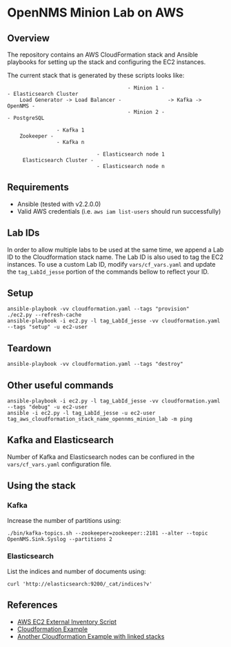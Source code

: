 # OpenNMS Minion Lab on AWS

## Overview

The repository contains an AWS CloudFormation stack and Ansible playbooks for setting up the stack and configuring the EC2 instances.

The current stack that is generated by these scripts looks like:

```
                                       - Minion 1 -                       - Elasticsearch Cluster
    Load Generator -> Load Balancer -               -> Kafka -> OpenNMS -
                                       - Minion 2 -                       - PostgreSQL
```

```
                - Kafka 1
    Zookeeper -
                - Kafka n
```

```
                             - Elasticsearch node 1
     Elasticsearch Cluster -
                             - Elasticsearch node n
```

## Requirements

* Ansible (tested with v2.2.0.0)
* Valid AWS credentials (i.e. `aws iam list-users` should run successfully)

## Lab IDs

In order to allow multiple labs to be used at the same time, we append a Lab ID to the Cloudformation stack name.
The Lab ID is also used to tag the EC2 instances.
To use a custom Lab ID, modify `vars/cf_vars.yaml` and update the `tag_LabId_jesse` portion of the commands bellow to reflect your ID.

## Setup

    ansible-playbook -vv cloudformation.yaml --tags "provision"
    ./ec2.py --refresh-cache
    ansible-playbook -i ec2.py -l tag_LabId_jesse -vv cloudformation.yaml --tags "setup" -u ec2-user

## Teardown

    ansible-playbook -vv cloudformation.yaml --tags "destroy"

## Other useful commands

    ansible-playbook -i ec2.py -l tag_LabId_jesse -vv cloudformation.yaml --tags "debug" -u ec2-user
    ansible -i ec2.py -l tag_LabId_jesse -u ec2-user tag_aws_cloudformation_stack_name_opennms_minion_lab -m ping

## Kafka and Elasticsearch

Number of Kafka and Elasticsearch nodes can be confiured in the `vars/cf_vars.yaml` configuration file.

## Using the stack

### Kafka

Increase the number of partitions using:

    ./bin/kafka-topics.sh --zookeeper=zookeeper::2181 --alter --topic OpenNMS.Sink.Syslog --partitions 2

### Elasticsearch

List the indices and number of documents using:

    curl 'http://elasticsearch:9200/_cat/indices?v'

## References

* [AWS EC2 External Inventory Script](http://docs.ansible.com/ansible/intro_dynamic_inventory.html#example-aws-ec2-external-inventory-script)
* [Cloudformation Example]( https://github.com/ansible/ansible-examples/blob/master/language_features/cloudformation.yaml)
* [Another Cloudformation Example with linked stacks](http://odecee.com.au/cloudformation-and-ansible/)
